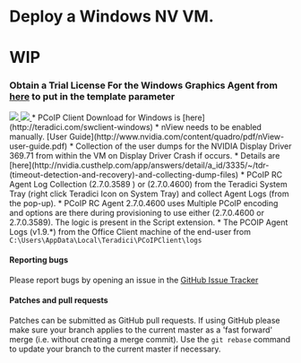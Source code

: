 # Deploy a Windows NV VM.
# **WIP** 
### Obtain a Trial License For the Windows Graphics Agent from [here](http://connect.teradici.com/cas-trial) to put in the template parameter
<a href="https://portal.azure.com/#create/Microsoft.Template/uri/https%3A%2F%2Fraw.githubusercontent.com%2FAzure%2Fazure-accessplatform-windows-gpu%2Fmaster%2Fazuredeploy.json" target="_blank">
    <img src="http://azuredeploy.net/deploybutton.png"/>
</a>
<a href="http://armviz.io/#/?load=https%3A%2F%2Fraw.githubusercontent.com%2FAzure%2Fazure-accessplatform-windows-gpu%2Fmaster%2Fazuredeploy.json" target="_blank">
    <img src="http://armviz.io/visualizebutton.png"/>
</a>
* PCoIP Client Download for Windows is [here](http://teradici.com/swclient-windows)
* nView needs to be enabled manually. [User Guide](http://www.nvidia.com/content/quadro/pdf/nView-user-guide.pdf)
* Collection of the user dumps for the NVIDIA Display Driver 369.71  from within the VM on Display Driver Crash if occurs.
 * Details are [here](http://nvidia.custhelp.com/app/answers/detail/a_id/3335/~/tdr-(timeout-detection-and-recovery)-and-collecting-dump-files) 
* PCoIP RC Agent Log Collection (2.7.0.3589 ) or (2.7.0.4600) from the Teradici System Tray (right click Teradici Icon on System Tray) and collect Agent Logs (from the pop-up).
 * PCoIP RC Agent 2.7.0.4600 uses Multiple PCoIP encoding and options are there during provisioning to use either (2.7.0.4600 or 2.7.0.3589). The logic is present in the Script extension.
* The PCOIP Agent Logs (v1.9.*) from the Office Client machine of the end-user from <code>C:\Users<user_name>\AppData\Local\Teradici\PCoIPClient\logs</code>

#### Reporting bugs

Please report bugs  by opening an issue in the [GitHub Issue Tracker](https://github.com/Azure/azure-accessplatform-windows-gpu/issues)

#### Patches and pull requests

Patches can be submitted as GitHub pull requests. If using GitHub please make sure your branch applies to the current master as a 'fast forward' merge (i.e. without creating a merge commit). Use the `git rebase` command to update your branch to the current master if necessary.


